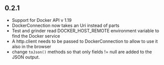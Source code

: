 ## 0.2.1
- Support for Docker API v 1.19 
- DockerConnection now takes an Uri instead of parts
- Test and grinder read DOCKER_HOST_REMOTE environment variable to find the 
Docker service
- A http.client needs to be passed to DockerConnection to allow to use it also
in the browser
- change `toJson()` methods so that only fields != null are added to the JSON 
output.
